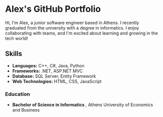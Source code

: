 # Alex's GitHub Portfolio

Hi, I'm Alex, a junior software engineer based in Athens. I recently graduated from the university with a degree in informatics.  I enjoy collaborating with teams, and I'm excited about learning and growing in the tech world!

## Skills

- **Languages:** C++, C#, Java, Python
- **Frameworks:** .NET, ASP.NET MVC
- **Database:** SQL Server, Entity Framework
- **Web Technologies:** HTML, CSS, JavaScript

### Education

- **Bachelor of Science in Informatics** ,
  Athens University of Economics and Business
<!--
**AlexVas98/AlexVas98** is a ✨ _special_ ✨ repository because its `README.md` (this file) appears on your GitHub profile.

Here are some ideas to get you started:

- 🔭 I’m currently working on ...
- 🌱 I’m currently learning ...
- 👯 I’m looking to collaborate on ...
- 🤔 I’m looking for help with ...
- 💬 Ask me about ...
- 📫 How to reach me: ...
- 😄 Pronouns: ...
- ⚡ Fun fact: ...
-->
